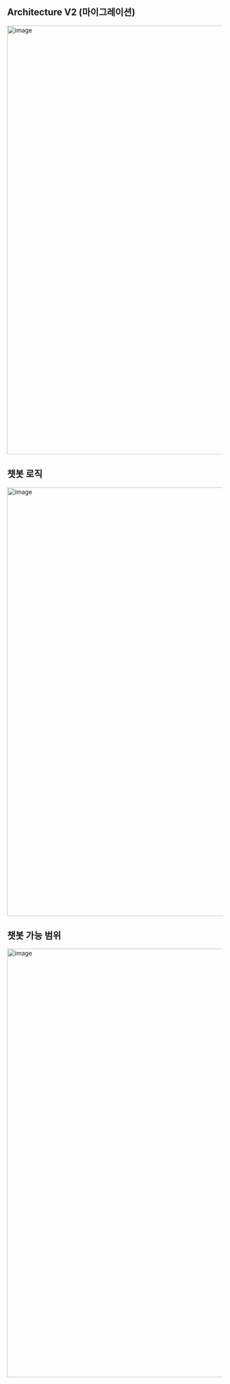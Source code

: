 ## Architecture V2 (마이그레이션)
<img width="999" alt="image" src="https://github.com/user-attachments/assets/e9df4d0f-abb9-402d-9850-9eeda1643e20" />

## 챗봇 로직
<img width="999" alt="image" src="https://github.com/user-attachments/assets/21d0f95a-165a-4dfb-a0f6-c40a94cb6a7b" />

## 챗봇 가능 범위
<img width="999" alt="image" src="https://github.com/user-attachments/assets/874835f8-9143-4786-8240-d0abc1e81a9c" /> 
